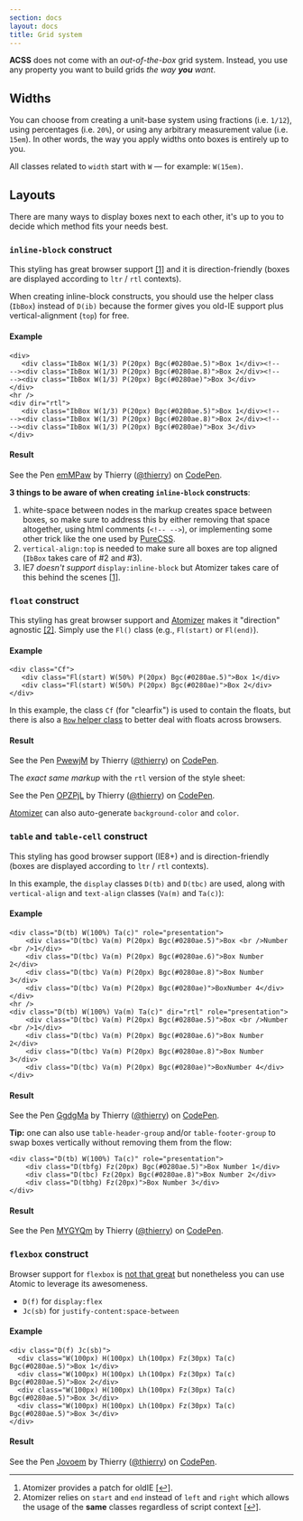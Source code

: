```yaml
---
section: docs
layout: docs
title: Grid system
---
```


<p><b class="Fw(b)">ACSS</b> does not come with an <em>out-of-the-box</em> grid system. Instead, you use any property you want to build grids <em>the way <strong>you</strong> want</em>.</p>
<h2 id="widths">Widths</h2>
<p>You can choose from creating a unit-base system using fractions (i.e. <code>1/12</code>), using percentages (i.e. <code>20%</code>), or using any arbitrary measurement value (i.e. <code>15em</code>). In other words, the way you apply widths onto boxes is entirely up to you.</p>
<p class="noteBox info">All classes related to <code>width</code> start with <code>W</code> &mdash; for example: <code>W(15em)</code>.</p>

<h2 id="layouts">Layouts</h2>
<p>There are many ways to display boxes next to each other, it&#39;s up to you to decide which method fits your needs best.</p>
<h3 id="inline-block-construct-a-id-footnote-1-class-d-ib-a-"><code>inline-block</code> construct <a id="footnote-1" class="D-ib"></a></h3>
<p>This styling has great browser support <a href="#footnote">[1]</a> and it is direction-friendly (boxes are displayed according to <code>ltr</code> / <code>rtl</code> contexts).</p>
<p>When creating inline-block constructs, you should use the helper class (<code>IbBox</code>) instead of <code>D(ib)</code> because the former gives you old-IE support plus vertical-alignment (<code>top</code>) for free.</p>
<h4 id="example">Example</h4>
<pre><code class="lang-html"><span class="hljs-tag">&lt;<span class="hljs-title">div</span>&gt;</span>
   <span class="hljs-tag">&lt;<span class="hljs-title">div</span> <span class="hljs-attribute">class</span>=<span class="hljs-value">"IbBox W(1/3) P(20px) Bgc(#0280ae.5)"</span>&gt;</span>Box 1<span class="hljs-tag">&lt;/<span class="hljs-title">div</span>&gt;</span><span class="hljs-comment">&lt;!--
--&gt;</span><span class="hljs-tag">&lt;<span class="hljs-title">div</span> <span class="hljs-attribute">class</span>=<span class="hljs-value">"IbBox W(1/3) P(20px) Bgc(#0280ae.8)"</span>&gt;</span>Box 2<span class="hljs-tag">&lt;/<span class="hljs-title">div</span>&gt;</span><span class="hljs-comment">&lt;!--
--&gt;</span><span class="hljs-tag">&lt;<span class="hljs-title">div</span> <span class="hljs-attribute">class</span>=<span class="hljs-value">"IbBox W(1/3) P(20px) Bgc(#0280ae)"</span>&gt;</span>Box 3<span class="hljs-tag">&lt;/<span class="hljs-title">div</span>&gt;</span>
<span class="hljs-tag">&lt;/<span class="hljs-title">div</span>&gt;</span>
<span class="hljs-tag">&lt;<span class="hljs-title">hr</span> /&gt;</span>
<span class="hljs-tag">&lt;<span class="hljs-title">div</span> <span class="hljs-attribute">dir</span>=<span class="hljs-value">"rtl"</span>&gt;</span>
   <span class="hljs-tag">&lt;<span class="hljs-title">div</span> <span class="hljs-attribute">class</span>=<span class="hljs-value">"IbBox W(1/3) P(20px) Bgc(#0280ae.5)"</span>&gt;</span>Box 1<span class="hljs-tag">&lt;/<span class="hljs-title">div</span>&gt;</span><span class="hljs-comment">&lt;!--
--&gt;</span><span class="hljs-tag">&lt;<span class="hljs-title">div</span> <span class="hljs-attribute">class</span>=<span class="hljs-value">"IbBox W(1/3) P(20px) Bgc(#0280ae.8)"</span>&gt;</span>Box 2<span class="hljs-tag">&lt;/<span class="hljs-title">div</span>&gt;</span><span class="hljs-comment">&lt;!--
--&gt;</span><span class="hljs-tag">&lt;<span class="hljs-title">div</span> <span class="hljs-attribute">class</span>=<span class="hljs-value">"IbBox W(1/3) P(20px) Bgc(#0280ae)"</span>&gt;</span>Box 3<span class="hljs-tag">&lt;/<span class="hljs-title">div</span>&gt;</span>
<span class="hljs-tag">&lt;/<span class="hljs-title">div</span>&gt;</span>
</code></pre>
<h4 class="penResult">Result</h4>

<p data-height="190" data-theme-id="12469" data-slug-hash="emMPaw" data-default-tab="result" data-user="thierry" class='codepen'>See the Pen <a href='http://codepen.io/thierry/pen/emMPaw/'>emMPaw</a> by Thierry (<a href='http://codepen.io/thierry'>@thierry</a>) on <a href='http://codepen.io'>CodePen</a>.</p>

<div class="noteBox warning">
    <p><strong>3 things to be aware of when creating <code>inline-block</code> constructs</strong>:</p>
    <ol class="ol-list">
       <li>white-space between nodes in the markup creates space between boxes, so make sure to address this by either removing that space altogether, using html comments (<code>&lt;!-- --&gt;</code>), or implementing some other trick like the one used by <a href="http://purecss.io/grids/">PureCSS</a>.</li>
       <li><code>vertical-align:top</code> is needed to make sure all boxes are top aligned (<code>IbBox</code> takes care of #2 and #3).</li>
       <li>IE7 <em>doesn&#39;t support</em> <code>display:inline-block</code> but Atomizer takes care of this behind the scenes <a href="#footnote">[1]</a>.</li>
    </ol>
</div>

<h3 id="float-construct-a-id-footnote-2-class-d-ib-a-"><code>float</code> construct <a id="footnote-2" class="D-(ib)"></a></h3>
<p>This styling has great browser support and <a href="https://github.com/acss-io/atomizer">Atomizer</a> makes it &quot;direction&quot; agnostic <a href="#footnote">[2]</a>.  Simply use the <code>Fl()</code> class (e.g., <code>Fl(start)</code> or <code>Fl(end)</code>).</p>
<h4 id="example">Example</h4>
<pre><code class="lang-html">&lt;<span class="hljs-keyword">div</span> <span class="hljs-type">class</span>=<span class="hljs-string">"Cf"</span>&gt;
   &lt;<span class="hljs-keyword">div</span> <span class="hljs-type">class</span>=<span class="hljs-string">"Fl(start) W(50%) P(20px) Bgc(#0280ae.5)"</span>&gt;Box <span class="hljs-number">1</span>&lt;/<span class="hljs-keyword">div</span>&gt;
   &lt;<span class="hljs-keyword">div</span> <span class="hljs-type">class</span>=<span class="hljs-string">"Fl(start) W(50%) P(20px) Bgc(#0280ae)"</span>&gt;Box <span class="hljs-number">2</span>&lt;/<span class="hljs-keyword">div</span>&gt;
&lt;/<span class="hljs-keyword">div</span>&gt;
</code></pre>
<p class="noteBox info">In this example, the class <code>Cf</code> (for &quot;clearfix&quot;) is used to contain the floats, but there is also a <a href="/guides/helper-classes.html-row-"><code>Row</code> helper class</a> to better deal with floats across browsers.</p>

<h4 class="penResult">Result</h4>

<p data-height="110" data-theme-id="12469" data-slug-hash="PwewjM" data-default-tab="result" data-user="thierry" class='codepen'>See the Pen <a href='http://codepen.io/thierry/pen/PwewjM/'>PwewjM</a> by Thierry (<a href='http://codepen.io/thierry'>@thierry</a>) on <a href='http://codepen.io'>CodePen</a>.</p>

<p class="penResult">The <em>exact same markup</em> with the <code>rtl</code> version of the style sheet:</p>

<p data-height="110" data-theme-id="12469" data-slug-hash="OPZPjL" data-default-tab="result" data-user="thierry" class='codepen'>See the Pen <a href='http://codepen.io/thierry/pen/OPZPjL/'>OPZPjL</a> by Thierry (<a href='http://codepen.io/thierry'>@thierry</a>) on <a href='http://codepen.io'>CodePen</a>.</p>

<p class="noteBox info"><a href="https://github.com/acss-io/atomizer">Atomizer</a> can also auto-generate <code>background-color</code> and <code>color</code>.</p>

<h3 id="table-and-table-cell-construct"><code>table</code> and <code>table-cell</code> construct</h3>
<p>This styling has good browser support (IE8+) and is direction-friendly (boxes are displayed according to <code>ltr</code> / <code>rtl</code> contexts).</p>

<p>In this example, the <code>display</code> classes <code>D(tb)</code> and <code>D(tbc)</code> are used, along with <code>vertical-align</code> and <code>text-align</code> classes (<code>Va(m)</code> and <code>Ta(c)</code>):</p>
<h4 id="example">Example</h4>
<pre><code class="lang-html">&lt;<span class="hljs-keyword">div</span> <span class="hljs-type">class</span>=<span class="hljs-string">"D(tb) W(100%) Ta(c)"</span> role=<span class="hljs-string">"presentation"</span>&gt;
    &lt;<span class="hljs-keyword">div</span> <span class="hljs-type">class</span>=<span class="hljs-string">"D(tbc) Va(m) P(20px) Bgc(#0280ae.5)"</span>&gt;Box &lt;br /&gt;Number &lt;br /&gt;<span class="hljs-number">1</span>&lt;/<span class="hljs-keyword">div</span>&gt;
    &lt;<span class="hljs-keyword">div</span> <span class="hljs-type">class</span>=<span class="hljs-string">"D(tbc) Va(m) P(20px) Bgc(#0280ae.6)"</span>&gt;Box Number <span class="hljs-number">2</span>&lt;/<span class="hljs-keyword">div</span>&gt;
    &lt;<span class="hljs-keyword">div</span> <span class="hljs-type">class</span>=<span class="hljs-string">"D(tbc) Va(m) P(20px) Bgc(#0280ae.8)"</span>&gt;Box Number <span class="hljs-number">3</span>&lt;/<span class="hljs-keyword">div</span>&gt;
    &lt;<span class="hljs-keyword">div</span> <span class="hljs-type">class</span>=<span class="hljs-string">"D(tbc) Va(m) P(20px) Bgc(#0280ae)"</span>&gt;BoxNumber <span class="hljs-number">4</span>&lt;/<span class="hljs-keyword">div</span>&gt;
&lt;/<span class="hljs-keyword">div</span>&gt;
&lt;hr /&gt;
&lt;<span class="hljs-keyword">div</span> <span class="hljs-type">class</span>=<span class="hljs-string">"D(tb) W(100%) Va(m) Ta(c)"</span> dir=<span class="hljs-string">"rtl"</span> role=<span class="hljs-string">"presentation"</span>&gt;
    &lt;<span class="hljs-keyword">div</span> <span class="hljs-type">class</span>=<span class="hljs-string">"D(tbc) Va(m) P(20px) Bgc(#0280ae.5)"</span>&gt;Box &lt;br /&gt;Number &lt;br /&gt;<span class="hljs-number">1</span>&lt;/<span class="hljs-keyword">div</span>&gt;
    &lt;<span class="hljs-keyword">div</span> <span class="hljs-type">class</span>=<span class="hljs-string">"D(tbc) Va(m) P(20px) Bgc(#0280ae.6)"</span>&gt;Box Number <span class="hljs-number">2</span>&lt;/<span class="hljs-keyword">div</span>&gt;
    &lt;<span class="hljs-keyword">div</span> <span class="hljs-type">class</span>=<span class="hljs-string">"D(tbc) Va(m) P(20px) Bgc(#0280ae.8)"</span>&gt;Box Number <span class="hljs-number">3</span>&lt;/<span class="hljs-keyword">div</span>&gt;
    &lt;<span class="hljs-keyword">div</span> <span class="hljs-type">class</span>=<span class="hljs-string">"D(tbc) Va(m) P(20px) Bgc(#0280ae)"</span>&gt;BoxNumber <span class="hljs-number">4</span>&lt;/<span class="hljs-keyword">div</span>&gt;
&lt;/<span class="hljs-keyword">div</span>&gt;
</code></pre>
<h4 class="penResult">Result</h4>

<p data-height="260" data-theme-id="12469" data-slug-hash="GgdgMa" data-default-tab="result" data-user="thierry" class='codepen'>See the Pen <a href='http://codepen.io/thierry/pen/GgdgMa/'>GgdgMa</a> by Thierry (<a href='http://codepen.io/thierry'>@thierry</a>) on <a href='http://codepen.io'>CodePen</a>.</p>

<p><strong>Tip:</strong> one can also use <code>table-header-group</code> and/or <code>table-footer-group</code> to swap boxes vertically without removing them from the flow:</p>

<pre><code class="lang-html">&lt;<span class="hljs-keyword">div</span> <span class="hljs-type">class</span>=<span class="hljs-string">"D(tb) W(100%) Ta(c)"</span> role=<span class="hljs-string">"presentation"</span>&gt;
    &lt;<span class="hljs-keyword">div</span> <span class="hljs-type">class</span>=<span class="hljs-string">"D(tbfg) Fz(20px) Bgc(#0280ae.5)"</span>&gt;Box Number <span class="hljs-number">1</span>&lt;/<span class="hljs-keyword">div</span>&gt;
    &lt;<span class="hljs-keyword">div</span> <span class="hljs-type">class</span>=<span class="hljs-string">"D(tbc) Fz(20px) Bgc(#0280ae.8)"</span>&gt;Box Number <span class="hljs-number">2</span>&lt;/<span class="hljs-keyword">div</span>&gt;
    &lt;<span class="hljs-keyword">div</span> <span class="hljs-type">class</span>=<span class="hljs-string">"D(tbhg) Fz(20px)"</span>&gt;Box Number <span class="hljs-number">3</span>&lt;/<span class="hljs-keyword">div</span>&gt;
&lt;/<span class="hljs-keyword">div</span>&gt;
</code></pre>
<h4 class="penResult">Result</h4>

<p data-height="115" data-theme-id="12469" data-slug-hash="MYGYQm" data-default-tab="result" data-user="thierry" class='codepen'>See the Pen <a href='http://codepen.io/thierry/pen/MYGYQm/'>MYGYQm</a> by Thierry (<a href='http://codepen.io/thierry'>@thierry</a>) on <a href='http://codepen.io'>CodePen</a>.</p>


<h3 id="flexbox-construct"><code>flexbox</code> construct</h3>
<p>Browser support for <code>flexbox</code> is <a href="http://caniuse.com/#search=flexbox">not that great</a> but nonetheless you can use Atomic to leverage its awesomeness.</p>

<ul class="ul-list">
    <li><code>D(f)</code> for <code>display:flex</code></li>
    <li><code>Jc(sb)</code> for <code>justify-content:space-between</code>
</ul>

<h4 id="example">Example</h4>
<pre><code class="lang-html">&lt;<span class="hljs-keyword">div</span> <span class="hljs-type">class</span>=<span class="hljs-string">"D(f) Jc(sb)"</span>&gt;
  &lt;<span class="hljs-keyword">div</span> <span class="hljs-type">class</span>=<span class="hljs-string">"W(100px) H(100px) Lh(100px) Fz(30px) Ta(c) Bgc(#0280ae.5)"</span>&gt;Box <span class="hljs-number">1</span>&lt;/<span class="hljs-keyword">div</span>&gt;
  &lt;<span class="hljs-keyword">div</span> <span class="hljs-type">class</span>=<span class="hljs-string">"W(100px) H(100px) Lh(100px) Fz(30px) Ta(c) Bgc(#0280ae.5)"</span>&gt;Box <span class="hljs-number">2</span>&lt;/<span class="hljs-keyword">div</span>&gt;
  &lt;<span class="hljs-keyword">div</span> <span class="hljs-type">class</span>=<span class="hljs-string">"W(100px) H(100px) Lh(100px) Fz(30px) Ta(c) Bgc(#0280ae.5)"</span>&gt;Box <span class="hljs-number">3</span>&lt;/<span class="hljs-keyword">div</span>&gt;
  &lt;<span class="hljs-keyword">div</span> <span class="hljs-type">class</span>=<span class="hljs-string">"W(100px) H(100px) Lh(100px) Fz(30px) Ta(c) Bgc(#0280ae.5)"</span>&gt;Box <span class="hljs-number">3</span>&lt;/<span class="hljs-keyword">div</span>&gt;
&lt;/<span class="hljs-keyword">div</span>&gt;
</code></pre>
<h4 class="penResult">Result</h4>

<p data-height="155" data-theme-id="12469" data-slug-hash="Jovoem" data-default-tab="result" data-user="thierry" class='codepen'>See the Pen <a href='http://codepen.io/thierry/pen/Jovoem/'>Jovoem</a> by Thierry (<a href='http://codepen.io/thierry'>@thierry</a>) on <a href='http://codepen.io'>CodePen</a>.</p>

<hr class="Mt(50px)">

<ol id="footnote" class="ol-list">
    <li>Atomizer provides a patch for oldIE <a href="#footnote-1">[↩]</a>.</li>
    <li>Atomizer relies on <code>start</code> and <code>end</code> instead of <code>left</code> and <code>right</code> which allows the usage of the <strong>same</strong> classes regardless of script context <a href="#footnote-2">[↩]</a>.</li>
</ol>
